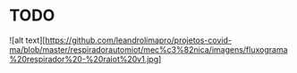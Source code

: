 # TODO

![alt text][https://github.com/leandrolimapro/projetos-covid-ma/blob/master/respiradorautomiot/mec%c3%82nica/imagens/fluxograma%20respirador%20-%20raiot%20v1.jpg]
